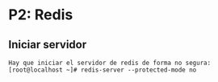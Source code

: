 # P2: Redis

## Iniciar servidor
    
    Hay que iniciar el servidor de redis de forma no segura:
    [root@localhost ~]# redis-server --protected-mode no

## 